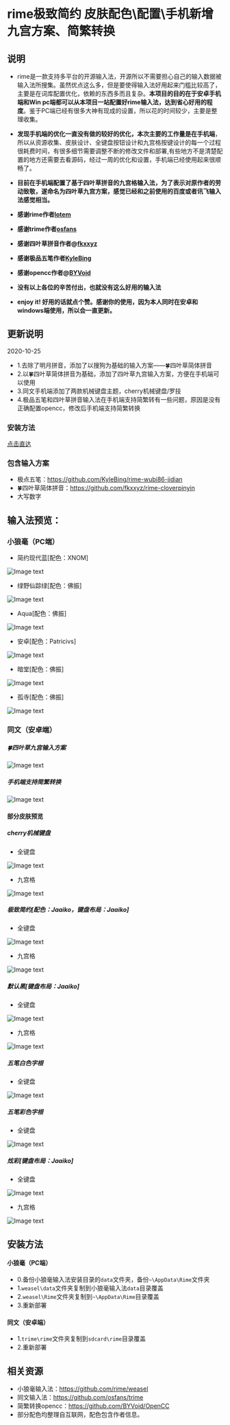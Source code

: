# rime极致简约 皮肤配色\配置\手机新增九宫方案、简繁转换
## 说明
- rime是一款支持多平台的开源输入法，开源所以不需要担心自己的输入数据被输入法所搜集。虽然优点这么多，但是要使得输入法好用起来门槛比较高了，主要是在词库配置优化，依赖的东西多而且复杂。**本项目的目的在于安卓手机端和Win pc端都可以从本项目一站配置好rime输入法，达到省心好用的程度**。鉴于PC端已经有很多大神有现成的设置，所以花的时间较少，主要是整理收集。

- **发现手机端的优化一直没有做的较好的优化，本次主要的工作量是在手机端**，所以从资源收集、皮肤设计、全键盘按钮设计和九宫格按键设计的每一个过程很耗费时间，有很多细节需要调整不断的修改文件和部署,有些地方不是清楚配置的地方还需要去看源码，经过一周的优化和设置，手机端已经使用起来很顺畅了。

- **目前在手机端配置了基于四叶草拼音的九宫格输入法，为了表示对原作者的劳动致敬，遂命名为四叶草九宫方案，感觉已经和之前使用的百度或者讯飞输入法感觉相当。**

- **感谢rime作者[lotem](https://github.com/lotem)**

- **感谢trime作者[osfans](https://github.com/osfans)**

- **感谢四叶草拼音作者@[fkxxyz](https://github.com/fkxxyz)**

- **感谢极品五笔作者[KyleBing](https://github.com/KyleBing)**

- **感谢opencc作者@[BYVoid](https://github.com/BYVoid)**

- **没有以上各位的辛苦付出，也就没有这么好用的输入法**

- **enjoy it! 好用的话就点个赞。感谢你的使用，因为本人同时在安卓和windows端使用，所以会一直更新。**
## 更新说明
2020-10-25
- 1.去除了明月拼音，添加了以搜狗为基础的输入方案——🍀️四叶草简体拼音
- 2.以🍀️四叶草简体拼音为基础，添加了四叶草九宫输入方案，方便在手机端可以使用
- 3.同文手机端添加了两款机械键盘主题，cherry机械键盘/罗技
- 4.极品五笔和四叶草拼音输入法在手机端支持简繁转有一些问题，原因是没有正确配置opencc，修改后手机端支持简繁转换

### 安装方法
[点击直达](https://github.com/JaaikoLai/BeautifulRime/blob/master/README.md#%E5%AE%89%E8%A3%85%E6%96%B9%E6%B3%95)

### 包含输入方案
 - 极点五笔：https://github.com/KyleBing/rime-wubi86-jidian
 - 🍀️四叶草简体拼音：https://github.com/fkxxyz/rime-cloverpinyin
 - 大写数字

## 输入法预览：
### 小狼毫（PC端）
- 简约现代蓝[配色：XNOM]

![Image text](/Res/preview_blue.png)
- 绿野仙踪绿[配色：佛振]

![Image text](/Res/preview_green.png)
- Aqua[配色：佛振]

![Image text](/Res/preview_blue1.png)
- 安卓[配色：Patricivs]

![Image text](/Res/preview_android.png)
- 暗堂[配色：佛振]

![Image text](/Res/preview_dark.png)
- 孤寺[配色：佛振]

![Image text](/Res/preview_temple.png)

### 同文（安卓端）

##### 🍀️四叶草九宫输入方案
![Image text](/Res/trime_preview_jiugong.png)

##### 手机端支持简繁转换

![Image text](/Res/trime_convert.jpg)
#### 部分皮肤预览

##### cherry机械键盘
- 全键盘

![Image text](/Res/trime_cherry.jpg)

- 九宫格

![Image text](/Res/trime_cherry_jiugong.jpg)

##### 极致简约[配色：Jaaiko，键盘布局：Jaaiko]
- 全键盘

![Image text](/Res/trime_preview.jpg)

- 九宫格

![Image text](/Res/trime_preview_jiugong.png)

##### 默认黑[键盘布局：Jaaiko]
- 全键盘

![Image text](/Res/trime_wubi.jpg)

- 九宫格

![Image text](/Res/trime_wubi_jiugong.jpg)

##### 五笔白色字根
- 全键盘

![Image text](/Res/trime_wubiwhite.jpg)

##### 五笔彩色字根
- 全键盘

![Image text](/Res/trime_wubicolor.jpg)

##### 炫彩[键盘布局：Jaaiko]
- 全键盘

![Image text](/Res/trime_xuancai.jpg)

- 九宫格

![Image text](/Res/trime_xuancai_jiugong.jpg)


## 安装方法
#### 小狼毫（PC端）
- 0.备份小狼毫输入法安装目录的`data`文件夹，备份`~\AppData\Rime`文件夹
- 1.`weasel\data`文件夹复制到小狼毫输入法`data`目录覆盖
- 2.`weasel\Rime`文件夹复制到`~\AppData\Rime`目录覆盖
- 3.重新部署
#### 同文（安卓端）
- 1.`trime\rime`文件夹复制到`sdcard\rime`目录覆盖
- 2.重新部署
## 相关资源
 - 小狼毫输入法：https://github.com/rime/weasel
 - 同文输入法：https://github.com/osfans/trime
 - 简繁转换opencc：https://github.com/BYVoid/OpenCC
 - 部分配色均整理自互联网，配色包含作者信息。
